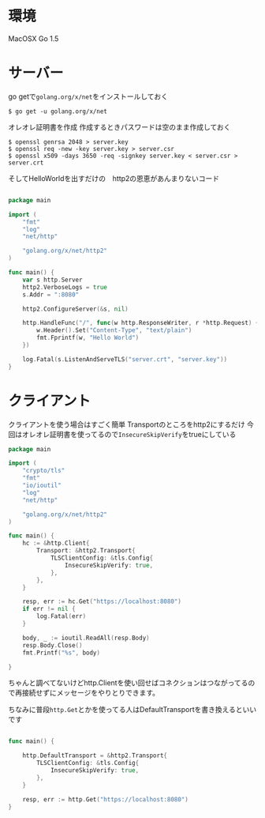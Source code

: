 # 環境
MacOSX
Go 1.5

# サーバー

go getで`golang.org/x/net`をインストールしておく

```
$ go get -u golang.org/x/net
```

オレオレ証明書を作成
作成するときパスワードは空のまま作成しておく

```
$ openssl genrsa 2048 > server.key
$ openssl req -new -key server.key > server.csr
$ openssl x509 -days 3650 -req -signkey server.key < server.csr > server.crt
```

そしてHelloWorldを出すだけの　http2の恩恵があんまりないコード

```go

package main

import (
	"fmt"
	"log"
	"net/http"

	"golang.org/x/net/http2"
)

func main() {
	var s http.Server
	http2.VerboseLogs = true
	s.Addr = ":8080"

	http2.ConfigureServer(&s, nil)

	http.HandleFunc("/", func(w http.ResponseWriter, r *http.Request) {
		w.Header().Set("Content-Type", "text/plain")
		fmt.Fprintf(w, "Hello World")
	})

	log.Fatal(s.ListenAndServeTLS("server.crt", "server.key"))
}
```

# クライアント

クライアントを使う場合はすごく簡単
Transportのところをhttp2にするだけ
今回はオレオレ証明書を使ってるので`InsecureSkipVerify`をtrueにしている

```go
package main

import (
	"crypto/tls"
	"fmt"
	"io/ioutil"
	"log"
	"net/http"

	"golang.org/x/net/http2"
)

func main() {
	hc := &http.Client{
		Transport: &http2.Transport{
			TLSClientConfig: &tls.Config{
				InsecureSkipVerify: true,
			},
		},
	}

	resp, err := hc.Get("https://localhost:8080")
	if err != nil {
		log.Fatal(err)
	}

	body, _ := ioutil.ReadAll(resp.Body)
	resp.Body.Close()
	fmt.Printf("%s", body)

}

```

ちゃんと調べてないけどhttp.Clientを使い回せばコネクションはつながってるので再接続せずにメッセージをやりとりできます。

ちなみに普段`http.Get`とかを使ってる人はDefaultTransportを書き換えるといいです

```go

func main() {

	http.DefaultTransport = &http2.Transport{
		TLSClientConfig: &tls.Config{
			InsecureSkipVerify: true,
		},
	}

	resp, err := http.Get("https://localhost:8080")
}

```